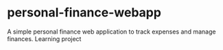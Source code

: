 # personal-finance-webapp
A simple personal finance web application to track expenses and manage finances. Learning project
